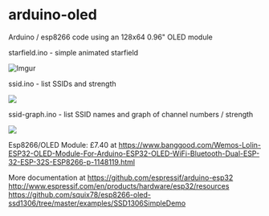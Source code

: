 # arduino-oled
Arduino / esp8266 code using  an 128x64 0.96" OLED module


starfield.ino - simple animated starfield

![Imgur](https://i.imgur.com/nZtLore.gif)

ssid.ino - list SSIDs and strength

![](http://i.imgur.com/NQnbHyIm.jpg)

ssid-graph.ino - list SSID names and graph of channel numbers / strength

![](http://i.imgur.com/CG06MZBm.jpg)

Esp8266/OLED Module: £7.40 at https://www.banggood.com/Wemos-Lolin-ESP32-OLED-Module-For-Arduino-ESP32-OLED-WiFi-Bluetooth-Dual-ESP-32-ESP-32S-ESP8266-p-1148119.html


More documentation at
 https://github.com/espressif/arduino-esp32
 http://www.espressif.com/en/products/hardware/esp32/resources
https://github.com/squix78/esp8266-oled-ssd1306/tree/master/examples/SSD1306SimpleDemo
